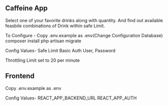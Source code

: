 ## Caffeine App

Select one of your favorite drinks along with quantity. And find out available feasbile combinations of Drink within safe Limit.

To Configure -
Copy .env.example as .env(Change Configuration Database)
composer install
php artisan migrate

Config Values-
Safe Limit
Basic Auth User, Password

Throttling Limit set to 20 per minute

## Frontend
Copy .env.example as .env

Config Values-
REACT_APP_BACKEND_URL
REACT_APP_AUTH
